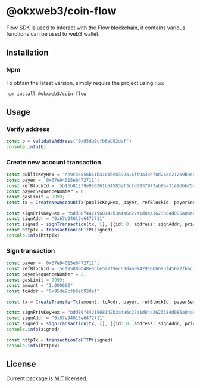 # @okxweb3/coin-flow
Flow SDK is used to interact with the Flow blockchain, it contains various functions can be used to web3 wallet.

## Installation

### Npm

To obtain the latest version, simply require the project using `npm`:

```shell
npm install @okxweb3/coin-flow
```

## Usage


### Verify address
```typescript
const b = validateAddress("0x95da9cfb6eb92daf")
console.info(b)
```

### Create new account transaction
```typescript
const publicKeyHex = 'eb9c46556b51ba101be8392a16fb9a33e78d268c21269b9cdd7091246e16c3200fc74e4a75539ff5f265bd9af84dcc5001615a1a91757df103fcdfdcb0a1c4bc';
const payer = '0x67e94015e6472711';
const refBlockId = '5b16b81239e950261b54583ef3cfd3837977ab85a3149d6b75e297b3b7c0ebf2';
const payerSequenceNumber = 0;
const gasLimit = 9999;
const tx = CreateNewAccountTx(publicKeyHex, payer, refBlockId, payerSequenceNumber, gasLimit);

const signPrivKeyHex = "bdd80f4421968142b3a4a6c27a1d84a3623384d085a04a895f109fd8d49cef0a"
const signAddr = "0x67e94015e6472711"
const signed = signTransaction(tx, [], [{id: 0, address: signAddr, private_key: signPrivKeyHex}])
const httpTx = transactionToHTTP(signed)
console.info(httpTx)
```

### Sign transaction
```typescript
const payer = '0x67e94015e6472711';
const refBlockId = '5cf95880b48e6cbe5a7f9ec60daa0942910b6b93f45022fbbc1e08a0e1999b38';
const payerSequenceNumber = 2;
const gasLimit = 9999;
const amount = "1.000000"
const toAddr = "0x95da9cfb6eb92daf"

const tx = CreateTransferTx(amount, toAddr, payer, refBlockId, payerSequenceNumber, gasLimit);

const signPrivKeyHex = "bdd80f4421968142b3a4a6c27a1d84a3623384d085a04a895f109fd8d49cef0a"
const signAddr = "0x67e94015e6472711"
const signed = signTransaction(tx, [], [{id: 0, address: signAddr, private_key: signPrivKeyHex}])
console.info(signed)

const httpTx = transactionToHTTP(signed)
console.info(httpTx)
```

## License

Current package is [MIT](<https://github.com/okx/js-wallet-sdk/blob/main/LICENSE>) licensed.